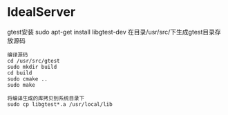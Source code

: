# IdealServer
gtest安装
	sudo apt-get install libgtest-dev
	在目录/usr/src/下生成gtest目录存放源码

	编译源码
	cd /usr/src/gtest
	sudo mkdir build
	cd build
	sudo cmake ..
	sudo make

	将编译生成的库拷贝到系统目录下
	sudo cp libgtest*.a /usr/local/lib

